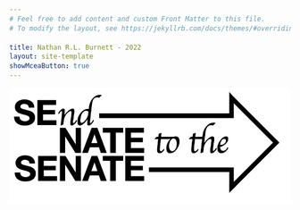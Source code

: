```yaml
---
# Feel free to add content and custom Front Matter to this file.
# To modify the layout, see https://jekyllrb.com/docs/themes/#overriding-theme-defaults

title: Nathan R.L. Burnett - 2022
layout: site-template
showMceaButton: true
---
```

<div class="vote_page">
    <img src="assets/images/sendNate.png" class="vote_page_image">
</div>
